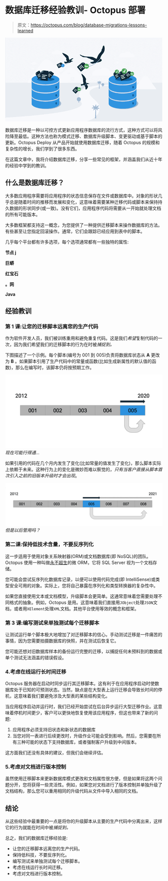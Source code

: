 # 数据库迁移经验教训- Octopus 部署

> 原文：<https://octopus.com/blog/database-migrations-lessons-learned>

[![Database migrations lessons learned](img/c6b3142bd6f78327486d9a76a13d3b4a.png)](#)

数据库迁移是一种以可控方式更新应用程序数据库的流行方式，这种方式可以将风险降至最低。这种方法也称为模式迁移、数据库升级脚本、变更驱动或基于脚本的更新。Octopus Deploy 从产品开始就使用数据库迁移，随着 Octopus 的规模和复杂性的增长，我们学到了很多东西。

在这篇文章中，我将介绍数据库迁移，分享一些常见的框架，并涵盖我们从近十年的经验中学到的教训。

## 什么是数据库迁移？

大多数应用程序需要将应用程序的状态信息保存在文件或数据库中。对象的形状几乎总是随着时间的推移而发展和变化，这意味着需要某种迁移代码或脚本来保持持久数据的形状同步(或一致)。没有它们，应用程序代码将需要从一开始就处理文档的所有可能版本。

大多数框架都支持这一概念，为您提供了一种提供迁移脚本来操作数据库的方法。有些甚至让您指定回滚操作。通常，它们会跟踪已经应用到表中的脚本。

几乎每个平台都有许多选项，每个选项通常都有一些独特的属性:

**节点 j**

**巨蟒**

**红宝石**

**。网**

**Java**

## 经验教训

### 第 1 课:让您的迁移脚本远离您的生产代码

作为软件开发人员，我们被训练重用和避免重复代码。这是我们*希望*复制代码的一次，因为我们希望我们的迁移脚本的行为在时被*捕捉到。*

下图描述了一个示例。每个脚本(编号为 001 到 005)负责将数据库状态从 **A** 更改为 **B** 。如果脚本引用了生产代码中的常量或函数(比如生成新属性的默认值的函数)，那么在编写时，该脚本仍将按预期工作。

![It might work now...](img/f90802e269ff3e06d5043943f11d6667.png) *现在可能行得通...*

如果引用的代码在几个月内发生了变化(比如常量的值发生了变化)，那么脚本实际上依赖于未来。这种行为上的变化是微妙而难以察觉的，*只有当客户直接从脚本首次引入之前的旧版本升级时才会出现*。

[![But will it work later?](img/2561e11747cdf96de8657d0513d1c328.png) ](#) *但是以后管用吗？*

### 第二课:保持低技术含量，不要反序列化

这一步适用于使用对象关系映射器(ORM)或文档数据库(即 NoSQL)的团队。Octopus 使用一种叫做[永不超生](https://github.com/OctopusDeploy/Nevermore)的微 ORM，它将 SQL Server 视为一个文档存储。

您可能会尝试反序列化数据库记录，以便可以使用代码完成(即 IntelliSense)或类型安全可用的对象。实际上，您将自己暴露在序列化和类型转换器的复杂性中。

如果您直接使用文本或文档模型，升级脚本会更简单。这通常意味着您需要处理不同格式的抽象。例如，Octopus 是用。这意味着我们直接用`JObject`处理`JSON`文档，或者用`XElement`处理`XML`文档。其他平台使用等效的概念和框架。

### 第 3 课:编写测试来单独测试每个迁移脚本

让测试运行单个脚本极大地增加了对迁移脚本的信心。手动测试迁移是一件痛苦的事情，因为您需要拍摄数据库的快照，并在测试后恢复它。

您可能还想对旧数据库样本的备份运行完整的迁移，以捕捉任何未预料到的数据或单个测试无法涵盖的错误假设。

### 4.考虑在线运行长时间迁移

Octopus 服务器在启动时同步运行其迁移脚本。这有利于在应用程序启动时使数据库处于已知的可预测状态。当然，缺点是在大型表上运行迁移会导致长时间的停机，这意味着我们要避免涉及大型表的某些结构变化。

当应用程序启动并运行时，我们已经开始尝试在后台异步运行大型迁移作业。这意味着停机时间更少，客户可以更快地恢复使用该应用程序，但这也带来了新的问题:

1.  应用程序必须支持旧状态和新状态的数据库
2.  当您对同一表进行后续更改时，升级作业可能会受到影响。然后，您需要在所有三种可能的状态下支持数据库，或者强制客户升级到中间版本。

这方面我们还没有具体的建议，但我们会继续评估。

### 5.考虑对文档进行版本控制

虽然使用迁移脚本来更新数据库模式更改和文档属性很方便，但是如果将这两个问题分开，您将获得一些灵活性。例如，如果您对文档进行了版本控制并单独升级了文档结构，那么您可以重用相同的升级代码从文件中导入相同的文档。

## 结论

从这些经验中最重要的一点是将你的升级脚本从主要的生产代码中分离出来，这样它的行为就能在时间中被*捕捉到。*

总之，我们的数据库迁移经验是:

*   让您的迁移脚本远离您的生产代码。
*   保持低科技，不要反序列化。
*   编写测试来单独测试每个迁移脚本。
*   考虑在线运行长时间迁移。
*   考虑对文档进行版本控制。